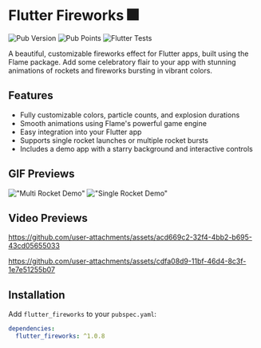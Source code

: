 # Flutter Fireworks 🎆

![Pub Version](https://img.shields.io/pub/v/flutter_fireworks)
![Pub Points](https://img.shields.io/pub/points/flutter_fireworks)
![Flutter Tests](https://github.com/justinschier/flutter_fireworks/actions/workflows/flutter-tests.yml/badge.svg)

A beautiful, customizable fireworks effect for Flutter apps, built using the Flame package. Add some celebratory flair to your app with stunning animations of rockets and fireworks bursting in vibrant colors.

## Features

- Fully customizable colors, particle counts, and explosion durations
- Smooth animations using Flame's powerful game engine
- Easy integration into your Flutter app
- Supports single rocket launches or multiple rocket bursts
- Includes a demo app with a starry background and interactive controls

## GIF Previews

!["Multi Rocket Demo"](https://github.com/justinschier/flutter_fireworks/raw/main/example/demo_gifs/flutter_fireworks_multi.gif)
!["Single Rocket Demo"](https://github.com/justinschier/flutter_fireworks/raw/main/example/demo_gifs/flutter_fireworks_single.gif)

## Video Previews

<https://github.com/user-attachments/assets/acd669c2-32f4-4bb2-b695-43cd05655033>

<https://github.com/user-attachments/assets/cdfa08d9-11bf-46d4-8c3f-1e7e51255b07>

## Installation

Add `flutter_fireworks` to your `pubspec.yaml`:

```yaml
dependencies:
  flutter_fireworks: ^1.0.8
```
